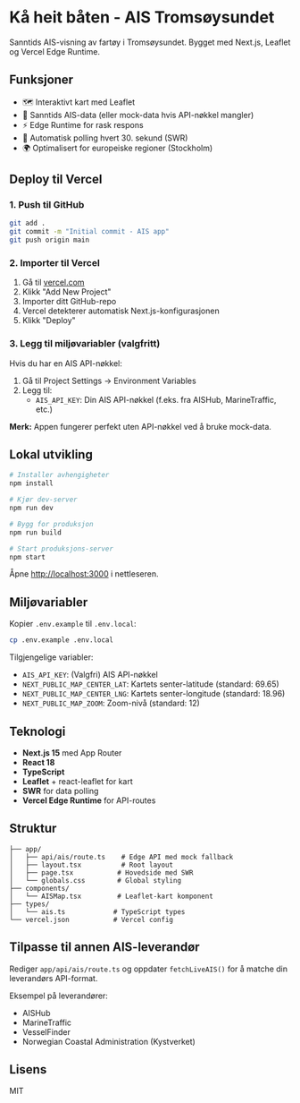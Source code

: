 # Kå heit båten - AIS Tromsøysundet

Sanntids AIS-visning av fartøy i Tromsøysundet. Bygget med Next.js, Leaflet og Vercel Edge Runtime.

## Funksjoner

- 🗺️ Interaktivt kart med Leaflet
- 🚢 Sanntids AIS-data (eller mock-data hvis API-nøkkel mangler)
- ⚡ Edge Runtime for rask respons
- 🔄 Automatisk polling hvert 30. sekund (SWR)
- 🌍 Optimalisert for europeiske regioner (Stockholm)

## Deploy til Vercel

### 1. Push til GitHub

```bash
git add .
git commit -m "Initial commit - AIS app"
git push origin main
```

### 2. Importer til Vercel

1. Gå til [vercel.com](https://vercel.com)
2. Klikk "Add New Project"
3. Importer ditt GitHub-repo
4. Vercel detekterer automatisk Next.js-konfigurasjonen
5. Klikk "Deploy"

### 3. Legg til miljøvariabler (valgfritt)

Hvis du har en AIS API-nøkkel:

1. Gå til Project Settings → Environment Variables
2. Legg til:
   - `AIS_API_KEY`: Din AIS API-nøkkel (f.eks. fra AISHub, MarineTraffic, etc.)

**Merk:** Appen fungerer perfekt uten API-nøkkel ved å bruke mock-data.

## Lokal utvikling

```bash
# Installer avhengigheter
npm install

# Kjør dev-server
npm run dev

# Bygg for produksjon
npm run build

# Start produksjons-server
npm start
```

Åpne [http://localhost:3000](http://localhost:3000) i nettleseren.

## Miljøvariabler

Kopier `.env.example` til `.env.local`:

```bash
cp .env.example .env.local
```

Tilgjengelige variabler:

- `AIS_API_KEY`: (Valgfri) AIS API-nøkkel
- `NEXT_PUBLIC_MAP_CENTER_LAT`: Kartets senter-latitude (standard: 69.65)
- `NEXT_PUBLIC_MAP_CENTER_LNG`: Kartets senter-longitude (standard: 18.96)
- `NEXT_PUBLIC_MAP_ZOOM`: Zoom-nivå (standard: 12)

## Teknologi

- **Next.js 15** med App Router
- **React 18**
- **TypeScript**
- **Leaflet** + react-leaflet for kart
- **SWR** for data polling
- **Vercel Edge Runtime** for API-routes

## Struktur

```
├── app/
│   ├── api/ais/route.ts    # Edge API med mock fallback
│   ├── layout.tsx          # Root layout
│   ├── page.tsx           # Hovedside med SWR
│   └── globals.css        # Global styling
├── components/
│   └── AISMap.tsx         # Leaflet-kart komponent
├── types/
│   └── ais.ts            # TypeScript types
└── vercel.json           # Vercel config
```

## Tilpasse til annen AIS-leverandør

Rediger `app/api/ais/route.ts` og oppdater `fetchLiveAIS()` for å matche din leverandørs API-format.

Eksempel på leverandører:
- AISHub
- MarineTraffic
- VesselFinder
- Norwegian Coastal Administration (Kystverket)

## Lisens

MIT
